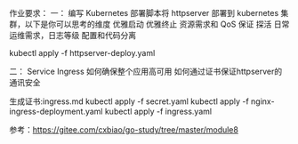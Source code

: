 作业要求：
一：
编写 Kubernetes 部署脚本将 httpserver 部署到 kubernetes 集群，以下是你可以思考的维度
优雅启动
优雅终止
资源需求和 QoS 保证
探活
日常运维需求，日志等级
配置和代码分离

kubectl apply -f httpserver-deploy.yaml

二：
Service
Ingress
如何确保整个应用高可用
如何通过证书保证httpserver的通讯安全

生成证书:ingress.md
kubectl apply -f secret.yaml kubectl apply -f nginx-ingress-deployment.yaml kubectl apply -f ingress.yaml


参考：https://gitee.com/cxbiao/go-study/tree/master/module8